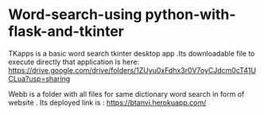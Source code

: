 # Word-search-using python-with-flask-and-tkinter

TKapps is a basic word search tkinter desktop app .Its downloadable file to execute directly that application is here: https://drive.google.com/drive/folders/1ZUyu0xFdhx3r0V7oyCJdcm0cT41UCLua?usp=sharing

Webb is a folder with all files for same dictionary word search in form of website .
Its deployed link is : https://btanvi.herokuapp.com/

